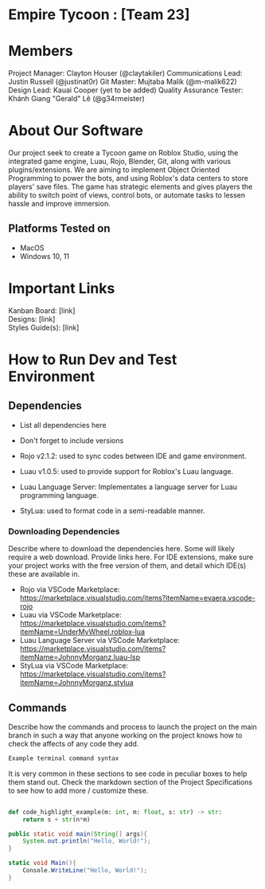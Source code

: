 # Empire Tycoon : [Team 23]
# Members
Project Manager: Clayton Houser (@claytakiler)
Communications Lead: Justin Russell (@justinat0r)
Git Master: Mujtaba Malik (@m-malik622)
Design Lead: Kauai Cooper (yet to be added)
Quality Assurance Tester: Khánh Giang "Gerald" Lê (@g34rmeister)

# About Our Software

Our project seek to create a Tycoon game on Roblox Studio, using the integrated game engine, Luau, Rojo, Blender, Git, along with various plugins/extensions.
We are aiming to implement Object Oriented Programming to power the bots, and using Roblox's data centers to store players' save files.
The game has strategic elements and gives players the ability to switch point of views, control bots, or automate tasks to lessen hassle and improve immersion.

## Platforms Tested on
- MacOS
- Windows 10, 11
# Important Links
Kanban Board: [link]\
Designs: [link]\
Styles Guide(s): [link]

# How to Run Dev and Test Environment

## Dependencies
- List all dependencies here
- Don't forget to include versions

- Rojo v2.1.2: used to sync codes between IDE and game environment.
- Luau v1.0.5: used to provide support for Roblox's Luau language.
- Luau Language Server: Implementates a language server for Luau programming language.
- StyLua: used to format code in a semi-readable manner.

### Downloading Dependencies
Describe where to download the dependencies here. Some will likely require a web download. Provide links here. For IDE extensions, make sure your project works with the free version of them, and detail which IDE(s) these are available in. 

- Rojo via VSCode Marketplace: https://marketplace.visualstudio.com/items?itemName=evaera.vscode-rojo
- Luau via VSCode Marketplace: https://marketplace.visualstudio.com/items?itemName=UnderMyWheel.roblox-lua
- Luau Language Server via VSCode Marketplace: https://marketplace.visualstudio.com/items?itemName=JohnnyMorganz.luau-lsp
- StyLua via VSCode Marketplace: https://marketplace.visualstudio.com/items?itemName=JohnnyMorganz.stylua

## Commands
Describe how the commands and process to launch the project on the main branch in such a way that anyone working on the project knows how to check the affects of any code they add.

```sh
Example terminal command syntax
```

It is very common in these sections to see code in peculiar boxes to help them stand out. Check the markdown section of the Project Specifications to see how to add more / customize these.

```luau

```

```python
def code_highlight_example(m: int, m: float, s: str) -> str:
	return s + str(n*m)
```

```java
public static void main(String[] args){
	System.out.println("Hello, World!");
}
```

```c#
static void Main(){
	Console.WriteLine("Hello, World!");
}
```
